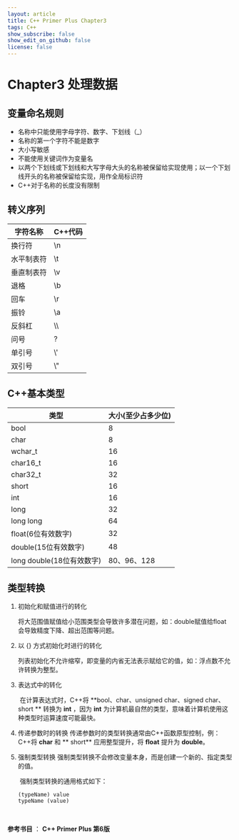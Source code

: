 ```yaml
---
layout: article
title: C++ Primer Plus Chapter3
tags: C++
show_subscribe: false
show_edit_on_github: false
license: false
---
```


<!--more-->

# Chapter3 处理数据



## 变量命名规则

* 名称中只能使用字母字符、数字、下划线（_）
* 名称的第一个字符不能是数字
* 大小写敏感
* 不能使用关键词作为变量名
* 以两个下划线或下划线和大写字母大头的名称被保留给实现使用；以一个下划线开头的名称被保留给实现，用作全局标识符
* C++对于名称的长度没有限制



## 转义序列

| 字符名称   | C++代码 |
| ---------- | ------- |
| 换行符     | \n      |
| 水平制表符 | \t      |
| 垂直制表符 | \v      |
| 退格       | \b      |
| 回车       | \r      |
| 振铃       | \a      |
| 反斜杠     | \\\\    |
| 问号       | \?      |
| 单引号     | \\'     |
| 双引号     | \\"     |



## C++基本类型

| 类型 | 大小(至少占多少位) |
| ---- | ---- |
| bool     | 8     |
| char     | 8     |
| wchar_t     | 16     |
| char16_t     | 16     |
| char32_t     | 32     |
| short     | 16     |
| int     | 16     |
| long     | 32    |
| long long     | 64    |
| float(6位有效数字)     | 32     |
| double(15位有效数字)      | 48     |
| long double(18位有效数字)      | 80、96、128     |



## 类型转换

1. 初始化和赋值进行的转化

   ​		将大范围值赋值给小范围类型会导致许多潜在问题，如：double赋值给float会导致精度下降、超出范围等问题。

2. 以 {} 方式初始化时进行的转化

   ​		列表初始化不允许缩窄，即变量的内省无法表示赋给它的值，如：浮点数不允许转换为整型。
   
3. 表达式中的转化

   ​		在计算表达式时，C++将 **bool、char、unsigned char、signed char、short ** 转换为 **int** ，因为 **int** 为计算机最自然的类型，意味着计算机使用这种类型时运算速度可能最快。

4. 传递参数时的转换
   ​		传递参数时的类型转换通常由C++函数原型控制，例：C++将 **char** 和  ** short** 应用整型提升，将 **float** 提升为 **double**。

5. 强制类型转换
   ​		强制类型转换不会修改变量本身，而是创建一个新的、指定类型的值。
   
   ​		强制类型转换的通用格式如下：
   
   ```
   (typeName) value
   typeName (value)
   ```
   
   ​	

**参考书目** ： **C++ Primer Plus 第6版**





